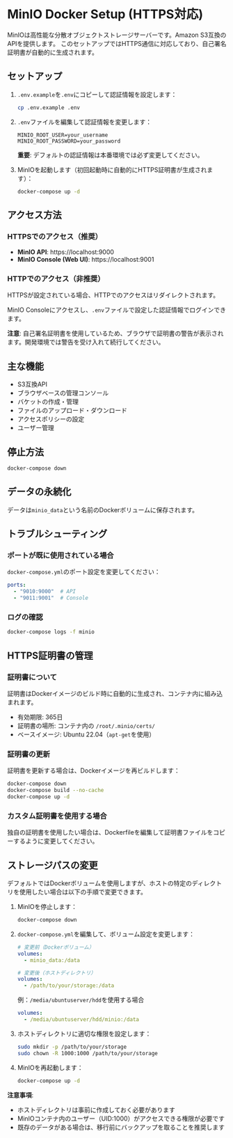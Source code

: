 # MinIO Docker Setup (HTTPS対応)

MinIOは高性能な分散オブジェクトストレージサーバーです。Amazon S3互換のAPIを提供します。
このセットアップではHTTPS通信に対応しており、自己署名証明書が自動的に生成されます。

## セットアップ

1. `.env.example`を`.env`にコピーして認証情報を設定します：
   ```bash
   cp .env.example .env
   ```

2. `.env`ファイルを編集して認証情報を変更します：
   ```
   MINIO_ROOT_USER=your_username
   MINIO_ROOT_PASSWORD=your_password
   ```
   
   **重要**: デフォルトの認証情報は本番環境では必ず変更してください。

3. MinIOを起動します（初回起動時に自動的にHTTPS証明書が生成されます）：
   ```bash
   docker-compose up -d
   ```

## アクセス方法

### HTTPSでのアクセス（推奨）
- **MinIO API**: https://localhost:9000
- **MinIO Console (Web UI)**: https://localhost:9001

### HTTPでのアクセス（非推奨）
HTTPSが設定されている場合、HTTPでのアクセスはリダイレクトされます。

MinIO Consoleにアクセスし、`.env`ファイルで設定した認証情報でログインできます。

**注意**: 自己署名証明書を使用しているため、ブラウザで証明書の警告が表示されます。開発環境では警告を受け入れて続行してください。

## 主な機能

- S3互換API
- ブラウザベースの管理コンソール
- バケットの作成・管理
- ファイルのアップロード・ダウンロード
- アクセスポリシーの設定
- ユーザー管理

## 停止方法

```bash
docker-compose down
```

## データの永続化

データは`minio_data`という名前のDockerボリュームに保存されます。

## トラブルシューティング

### ポートが既に使用されている場合
`docker-compose.yml`のポート設定を変更してください：
```yaml
ports:
  - "9010:9000"  # API
  - "9011:9001"  # Console
```

### ログの確認
```bash
docker-compose logs -f minio
```

## HTTPS証明書の管理

### 証明書について
証明書はDockerイメージのビルド時に自動的に生成され、コンテナ内に組み込まれます。
- 有効期限: 365日
- 証明書の場所: コンテナ内の `/root/.minio/certs/`
- ベースイメージ: Ubuntu 22.04（`apt-get`を使用）

### 証明書の更新
証明書を更新する場合は、Dockerイメージを再ビルドします：
```bash
docker-compose down
docker-compose build --no-cache
docker-compose up -d
```

### カスタム証明書を使用する場合
独自の証明書を使用したい場合は、Dockerfileを編集して証明書ファイルをコピーするように変更してください。

## ストレージパスの変更
デフォルトではDockerボリュームを使用しますが、ホストの特定のディレクトリを使用したい場合は以下の手順で変更できます。

1. MinIOを停止します：
   ```bash
   docker-compose down
   ```

2. `docker-compose.yml`を編集して、ボリューム設定を変更します：
   ```yaml
   # 変更前（Dockerボリューム）
   volumes:
     - minio_data:/data
   
   # 変更後（ホストディレクトリ）
   volumes:
     - /path/to/your/storage:/data
   ```
   
   例：`/media/ubuntuserver/hdd`を使用する場合
   ```yaml
   volumes:
     - /media/ubuntuserver/hdd/minio:/data
   ```

3. ホストディレクトリに適切な権限を設定します：
   ```bash
   sudo mkdir -p /path/to/your/storage
   sudo chown -R 1000:1000 /path/to/your/storage
   ```

4. MinIOを再起動します：
   ```bash
   docker-compose up -d
   ```

**注意事項**:
- ホストディレクトリは事前に作成しておく必要があります
- MinIOコンテナ内のユーザー（UID:1000）がアクセスできる権限が必要です
- 既存のデータがある場合は、移行前にバックアップを取ることを推奨します
